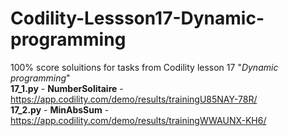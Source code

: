 # Codility-Lessson17-Dynamic-programming
100% score soluitions for tasks from Codility lesson 17 "*Dynamic programming*"  
**17_1.py** - **NumberSolitaire** - https://app.codility.com/demo/results/trainingU85NAY-78R/  
**17_2.py** - **MinAbsSum** - https://app.codility.com/demo/results/trainingWWAUNX-KH6/  

